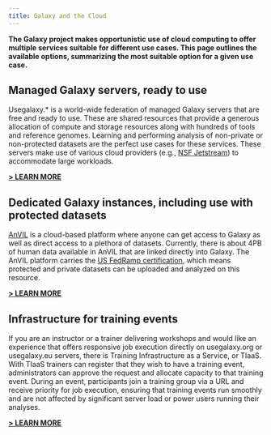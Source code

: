 ```yaml
---
title: Galaxy and the Cloud
---
```


**The Galaxy project makes opportunistic use of cloud computing to offer multiple
services suitable for different use cases. This page outlines the available
options, summarizing the most suitable option for a given use case.**

## Managed Galaxy servers, ready to use
Usegalaxy.* is a world-wide federation of managed Galaxy servers that are free
and ready to use. These are shared resources that provide a generous allocation
of compute and storage resources along with hundreds of tools and reference
genomes. Learning and performing analysis of non-private or non-protected
datasets are the perfect use cases for these services. These servers make use of
various cloud providers (e.g., [NSF Jetstream](jetstream)) to accommodate large workloads.

**[> LEARN MORE](https://galaxyproject.org/use/)**

## Dedicated Galaxy instances, including use with protected datasets
[AnVIL](https://anvilproject.org/) is a cloud-based platform where anyone can
get access to Galaxy as well as direct access to a plethora of datasets. Currently,
there is about 4PB of human data available in AnVIL that are linked directly
into Galaxy. The AnVIL platform carries the [US FedRamp
certification](https://www.fedramp.gov/), which means protected and private
datasets can be uploaded and analyzed on this resource.

**[> LEARN MORE](https://anvilproject.org/learn/interactive-analysis/getting-started-with-galaxy)**

## Infrastructure for training events
If you are an instructor or a trainer delivering workshops and would like an
experience that offers responsive job execution directly on usegalaxy.org or
usegalaxy.eu servers, there is Training Infrastructure as a Service, or TIaaS.
With TIaaS trainers can register that they wish to have a training event,
administrators can approve the request and allocate capacity to that training
event. During an event, participants join a training group via a URL and receive
priority for job execution, ensuring that training events run smoothly and are
not affected by significant server load or power users running their analyses.

**[> LEARN MORE](https://galaxyproject.eu/tiaas.html)**

